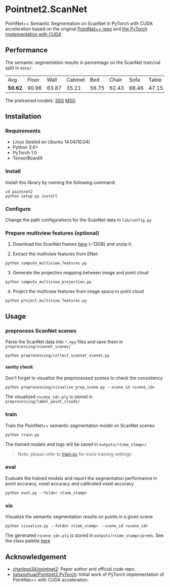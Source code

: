 # Pointnet2.ScanNet
PointNet++ Semantic Segmentation on ScanNet in PyTorch with CUDA acceleration based on the original [PointNet++ repo](https://github.com/charlesq34/pointnet2) and [the PyTorch implementation with CUDA](https://github.com/sshaoshuai/Pointnet2.PyTorch)

## Performance
The semantic segmentation results in percentage on the ScanNet train/val split in `data/`.
<table>
  <tr>
    <td>Avg</td><td>Floor</td><td>Wall</td><td>Cabinet</td><td>Bed</td><td>Chair</td><td>Sofa</td><td>Table</td><td>Door</td><td>Window</td><td>Bookshelf</td><td>Picture</td><td>Counter</td><td>Desk</td><td>Curtain</td><td>Refrigerator</td><td>Bathtub</td><td>Shower</td><td>Toilet</td><td>Sink</td><td>Others</td>
  </tr>
  <tr>
    <td><b>50.62</b></td><td>90.96</td><td>63.87</td><td>35.21</td><td>56.75</td><td>62.43</td><td>68.46</td><td>47.15</td><td>36.12</td><td>34.12</td><td>25.62</td><td>23.58</td><td>41.46</td><td>42.73</td><td>32.38</td><td>44.12</td><td>64.93</td><td>63.90</td><td>74.04</td><td>58.13</td><td>46.40</td>
  </tr>
</table>

The pretrained models: [SSG](https://www.dropbox.com/s/wunli6uxqf2llor/pointnet2_semseg_ssg_xyzrgb.pth?dl=0) [MSG](https://www.dropbox.com/s/3cokg7ediutei1d/pointnet2_semseg_msg_xyzrgb.pth?dl=0) 

## Installation
### Requirements
* Linux (tested on Ubuntu 14.04/16.04)
* Python 3.6+
* PyTorch 1.0
* TensorBoardX

### Install 
Install this library by running the following command:

```shell
cd pointnet2
python setup.py install
```

### Configure
Change the path configurations for the ScanNet data in `lib/config.py`

### Prepare multiview features (optional)
1. Download the ScanNet frames [here](http://kaldir.vc.in.tum.de/3dsis/scannet_train_images.zip) (~13GB) and unzip it.

2. Extract the multiview features from ENet:
```shell
python compute_multiview_features.py
```

3. Generate the projection mapping between image and point cloud
```shell
python compute_multiview_projection.py
```

4. Project the multiview features from image space to point cloud
```shell
python project_multiview_features.py
```

## Usage
### preprocess ScanNet scenes
Parse the ScanNet data into `*.npy` files and save them in `preprocessing/scannet_scenes/`
```shell
python preprocessing/collect_scannet_scenes.py
```
#### sanity check
Don't forget to visualize the preprocessed scenes to check the consistency
```shell
python preprocessing/visualize_prep_scene.py --scene_id <scene_id>
```
The visualized `<scene_id>.ply` is stored in `preprocessing/label_point_clouds/`

### train
Train the PointNet++ semantic segmentation model on ScanNet scenes
```shell
python train.py
```
The trained models and logs will be saved in `outputs/<time_stamp>/`
> Note: please refer to [train.py](https://github.com/daveredrum/Pointnet2.ScanNet/blob/master/train.py) for more training settings

### eval
Evaluate the trained models and report the segmentation performance in point accuracy, voxel accuracy and calibrated voxel accuracy
```shell
python eval.py --folder <time_stamp>
```

### vis
Visualize the semantic segmentation results on points in a given scene
```shell
python visualize.py --folder <time_stamp> --scene_id <scene_id>
```
The generated `<scene_id>.ply` is stored in `outputs/<time_stamp>/preds`. See the class palette [here](http://kaldir.vc.in.tum.de/scannet_benchmark/img/legend.jpg)

## Acknowledgement
* [charlesq34/pointnet2](https://github.com/charlesq34/pointnet2): Paper author and official code repo.
* [sshaoshuai/Pointnet2.PyTorch](https://github.com/sshaoshuai/Pointnet2.PyTorch): Initial work of PyTorch implementation of PointNet++ with CUDA acceleration.
